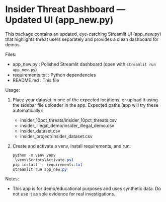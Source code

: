 
# Insider Threat Dashboard — Updated UI (app_new.py)

This package contains an updated, eye-catching Streamlit UI (app_new.py) that highlights threat users separately and provides a clean dashboard for demos.

Files:
- app_new.py : Polished Streamlit dashboard (open with `streamlit run app_new.py`)
- requirements.txt : Python dependencies
- README.md : This file

Usage:
1. Place your dataset in one of the expected locations, or upload it using the sidebar file uploader in the app.
   Expected paths (app will try these automatically):
   - insider_10pct_threats/insider_10pct_threats.csv
   - insider_illegal_demo/insider_illegal_demo.csv
   - insider_dataset.csv
   - insider_project/insider_dataset.csv

2. Create and activate a venv, install requirements, and run:
   ```powershell
   python -m venv venv
   .\venv\Scripts\Activate.ps1
   pip install -r requirements.txt
   streamlit run app_new.py
   ```

Notes:
- This app is for demo/educational purposes and uses synthetic data. Do not use it as sole evidence for real investigations.
